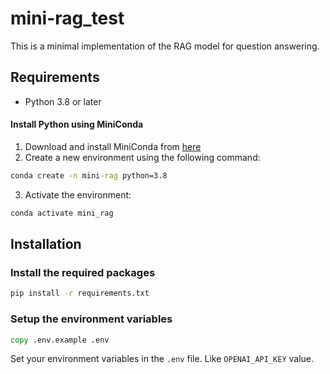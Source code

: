 # mini-rag_test

This is a minimal implementation of the RAG model for question answering.

## Requirements

- Python 3.8 or later

#### Install Python using MiniConda

1. Download and install MiniConda from [here](https://docs.anaconda.com/free/miniconda/#quick-command-line-install)
2. Create a new environment using the following command:

```cmd
conda create -n mini-rag python=3.8
```

3. Activate the environment:

```cmd
conda activate mini_rag
```

## Installation

### Install the required packages

```cmd
pip install -r requirements.txt
```

### Setup the environment variables

```cmd
copy .env.example .env
```

Set your environment variables in the `.env` file. Like `OPENAI_API_KEY` value.
